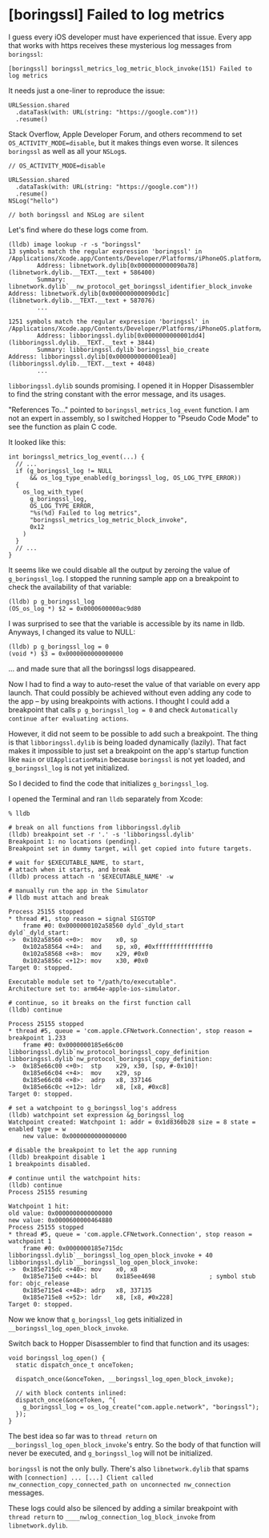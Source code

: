 # [boringssl] Failed to log metrics

I guess every iOS developer must have experienced that issue. Every app that works with https receives these mysterious log messages from `boringssl`:
```
[boringssl] boringssl_metrics_log_metric_block_invoke(151) Failed to log metrics
```

It needs just a one-liner to reproduce the issue:
```
URLSession.shared
  .dataTask(with: URL(string: "https://google.com")!)
  .resume()
```

Stack Overflow, Apple Developer Forum, and others recommend to set `OS_ACTIVITY_MODE=disable`, but it makes things even worse. It silences `boringssl` as well as all your `NSLog`s.

```
// OS_ACTIVITY_MODE=disable

URLSession.shared
  .dataTask(with: URL(string: "https://google.com")!)
  .resume()
NSLog("hello")

// both boringssl and NSLog are silent
```

Let's find where do these logs come from.
```
(lldb) image lookup -r -s "boringssl"
13 symbols match the regular expression 'boringssl' in /Applications/Xcode.app/Contents/Developer/Platforms/iPhoneOS.platform/Library/Developer/CoreSimulator/Profiles/Runtimes/iOS.simruntime/Contents/Resources/RuntimeRoot/usr/lib/libnetwork.dylib:
        Address: libnetwork.dylib[0x0000000000090a78] (libnetwork.dylib.__TEXT.__text + 586400)
        Summary: libnetwork.dylib`__nw_protocol_get_boringssl_identifier_block_invoke        Address: libnetwork.dylib[0x0000000000090d1c] (libnetwork.dylib.__TEXT.__text + 587076)
        ...

1251 symbols match the regular expression 'boringssl' in /Applications/Xcode.app/Contents/Developer/Platforms/iPhoneOS.platform/Library/Developer/CoreSimulator/Profiles/Runtimes/iOS.simruntime/Contents/Resources/RuntimeRoot/usr/lib/libboringssl.dylib:
        Address: libboringssl.dylib[0x0000000000001dd4] (libboringssl.dylib.__TEXT.__text + 3844)
        Summary: libboringssl.dylib`boringssl_bio_create        Address: libboringssl.dylib[0x0000000000001ea0] (libboringssl.dylib.__TEXT.__text + 4048)
        ...
```

`libboringssl.dylib` sounds promising. I opened it in Hopper Disassembler to find the string constant with the error message, and its usages.

"References To..." pointed to `boringssl_metrics_log_event` function. I am not an expert in assembly, so I switched Hopper to "Pseudo Code Mode" to see the function as plain C code.

It looked like this:
```
int boringssl_metrics_log_event(...) {
  // ...
  if (g_boringssl_log != NULL
      && os_log_type_enabled(g_boringssl_log, OS_LOG_TYPE_ERROR))
  {
    os_log_with_type(
      g_boringssl_log, 
      OS_LOG_TYPE_ERROR, 
      "%s(%d) Failed to log metrics",
      "boringssl_metrics_log_metric_block_invoke",
      0x12
    )
  }
  // ...
}
```

It seems like we could disable all the output by zeroing the value of `g_boringssl_log`. I stopped the running sample app on a breakpoint to check the availability of that variable:
```
(lldb) p g_boringssl_log
(OS_os_log *) $2 = 0x0000600000ac9d80
```

I was surprised to see that the variable is accessible by its name in lldb. Anyways, I changed its value to NULL:
```
(lldb) p g_boringssl_log = 0
(void *) $3 = 0x0000000000000000
```
... and made sure that all the boringssl logs disappeared.

Now I had to find a way to auto-reset the value of that variable on every app launch. That could possibly be achieved without even adding any code to the app – by using breakpoints with actions. I thought I could add a breakpoint that calls `p g_boringssl_log = 0` and check `Automatically continue after evaluating actions`.

However, it did not seem to be possible to add such a breakpoint. The thing is that `libboringssl.dylib` is being loaded dynamically (lazily). That fact makes it impossible to just set a breakpoint on the app's startup function like `main` or `UIApplicationMain` because `boringssl` is not yet loaded, and `g_boringssl_log` is not yet initialized.

So I decided to find the code that initializes `g_boringssl_log`.

I opened the Terminal and ran `lldb` separately from Xcode:
```
% lldb

# break on all functions from libboringssl.dylib
(lldb) breakpoint set -r '.' -s 'libboringssl.dylib'
Breakpoint 1: no locations (pending).
Breakpoint set in dummy target, will get copied into future targets.

# wait for $EXECUTABLE_NAME, to start,
# attach when it starts, and break
(lldb) process attach -n '$EXECUTABLE_NAME' -w

# manually run the app in the Simulator
# lldb must attach and break

Process 25155 stopped
* thread #1, stop reason = signal SIGSTOP
    frame #0: 0x0000000102a58560 dyld`_dyld_start
dyld`_dyld_start:
->  0x102a58560 <+0>:  mov    x0, sp
    0x102a58564 <+4>:  and    sp, x0, #0xfffffffffffffff0
    0x102a58568 <+8>:  mov    x29, #0x0
    0x102a5856c <+12>: mov    x30, #0x0
Target 0: stopped.

Executable module set to "/path/to/executable".
Architecture set to: arm64e-apple-ios-simulator.

# continue, so it breaks on the first function call
(lldb) continue

Process 25155 stopped
* thread #5, queue = 'com.apple.CFNetwork.Connection', stop reason = breakpoint 1.233
    frame #0: 0x0000000185e66c00 libboringssl.dylib`nw_protocol_boringssl_copy_definition
libboringssl.dylib`nw_protocol_boringssl_copy_definition:
->  0x185e66c00 <+0>:  stp    x29, x30, [sp, #-0x10]!
    0x185e66c04 <+4>:  mov    x29, sp
    0x185e66c08 <+8>:  adrp   x8, 337146
    0x185e66c0c <+12>: ldr    x8, [x8, #0xc8]
Target 0: stopped.

# set a watchpoint to g_boringssl_log's address
(lldb) watchpoint set expression &g_boringssl_log
Watchpoint created: Watchpoint 1: addr = 0x1d8360b28 size = 8 state = enabled type = w
    new value: 0x0000000000000000

# disable the breakpoint to let the app running
(lldb) breakpoint disable 1
1 breakpoints disabled.

# continue until the watchpoint hits:
(lldb) continue
Process 25155 resuming

Watchpoint 1 hit:
old value: 0x0000000000000000
new value: 0x0000600000464880
Process 25155 stopped
* thread #5, queue = 'com.apple.CFNetwork.Connection', stop reason = watchpoint 1
    frame #0: 0x0000000185e715dc libboringssl.dylib`__boringssl_log_open_block_invoke + 40
libboringssl.dylib`__boringssl_log_open_block_invoke:
->  0x185e715dc <+40>: mov    x0, x8
    0x185e715e0 <+44>: bl     0x185ee4698               ; symbol stub for: objc_release
    0x185e715e4 <+48>: adrp   x8, 337135
    0x185e715e8 <+52>: ldr    x8, [x8, #0x228]
Target 0: stopped.
```

Now we know that `g_boringssl_log` gets initialized in `__boringssl_log_open_block_invoke`.

Switch back to Hopper Disassembler to find that function and its usages:
```
void boringssl_log_open() {
  static dispatch_once_t onceToken;

  dispatch_once(&onceToken, __boringssl_log_open_block_invoke);

  // with block contents inlined:
  dispatch_once(&onceToken, ^{
    g_boringssl_log = os_log_create("com.apple.network", "boringssl");
  });
}
```

The best idea so far was to `thread return` on `__boringssl_log_open_block_invoke`'s entry. So the body of that function will never be executed, and `g_boringssl_log` will not be initialized.

`boringssl` is not the only bully. There's also `libnetwork.dylib` that spams with `[connection] ... [...] Client called nw_connection_copy_connected_path on unconnected nw_connection` messages.

These logs could also be silenced by adding a similar breakpoint with `thread return` to `____nwlog_connection_log_block_invoke` from `libnetwork.dylib`.
